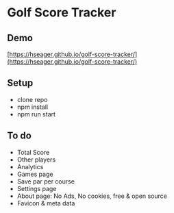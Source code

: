 # Golf Score Tracker

## Demo

[https://hseager.github.io/golf-score-tracker/](https://hseager.github.io/golf-score-tracker/)

## Setup

- clone repo
- npm install
- npm run start

## To do

- Total Score
- Other players
- Analytics
- Games page
- Save par per course
- Settings page
- About page: No Ads, No cookies, free & open source
- Favicon & meta data
